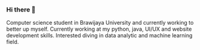 ### Hi there 👋

Computer science student in Brawijaya University and currently working to better up myself. Currently working at my python, java, UI/UX and website development skills. Interested diving in data analytic and machine learning field.
